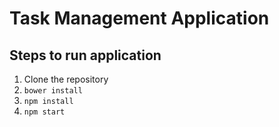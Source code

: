 # Task Management Application

## Steps to run application
1. Clone the repository
2. `bower install`
3. `npm install`
3. `npm start`